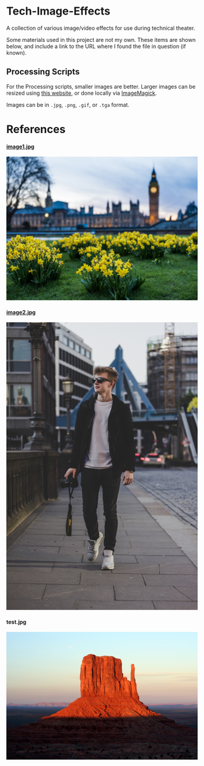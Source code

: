 # Tech-Image-Effects
A collection of various image/video effects for use during technical theater. 

Some materials used in this project are not my own. These items are shown below, and include a link to the URL where I found the file in question (if known).

## Processing Scripts
For the Processing scripts, smaller images are better. Larger images can be resized using [this website](http://resizeimage.net/), or done locally via [ImageMagick](https://www.imagemagick.org/script/index.php). 

Images can be in `.jpg`, `.png`, `.gif`, or `.tga` format. 

# References

#### [image1.jpg](https://unsplash.com/photos/Z1tWLxk7krs)
![image1.jpg](/resources/image1.jpg)

#### [image2.jpg](https://unsplash.com/photos/P-CeaGknSJA)
![image2.jpg](/resources/image2.jpg)

#### test.jpg
![test.jpg](/resources/test.jpg)
